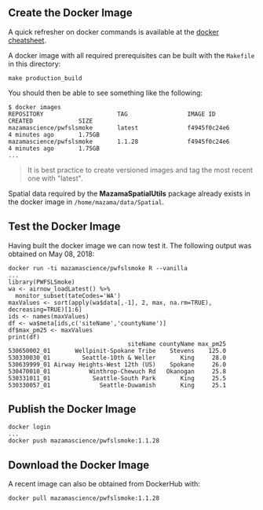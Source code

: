 ## Create the Docker Image ##

A quick refresher on docker commands is available at the [docker cheatsheet](https://github.com/wsargent/docker-cheat-sheet).

A docker image with all required prerequisites can be built with the `Makefile` in this directory:

```
make production_build
```

You should then be able to see something like the following:

```
$ docker images
REPOSITORY                     TAG                 IMAGE ID            CREATED             SIZE
mazamascience/pwfslsmoke       latest              f4945f0c24e6        4 minutes ago       1.75GB
mazamascience/pwfslsmoke       1.1.28              f4945f0c24e6        4 minutes ago       1.75GB
...
```

> It is best practice to create versioned images and tag the most recent one with "latest".

Spatial data required by the **MazamaSpatialUtils** package already exists in the docker image in `/home/mazama/data/Spatial`.


## Test the Docker Image ##

Having built the docker image we can now test it. The following output was obtained on May 08, 2018:

```
docker run -ti mazamascience/pwfslsmoke R --vanilla
...
library(PWFSLSmoke)
wa <- airnow_loadLatest() %>%
  monitor_subset(tateCodes='WA')
maxValues <- sort(apply(wa$data[,-1], 2, max, na.rm=TRUE), decreasing=TRUE)[1:6]
ids <- names(maxValues)
df <- wa$meta[ids,c('siteName','countyName')]
df$max_pm25 <- maxValues
print(df)
                                  siteName countyName max_pm25
530650002_01       Wellpinit-Spokane Tribe    Stevens    125.0
530330030_01         Seattle-10th & Weller       King     28.0
530639999_01 Airway Heights-West 12th (US)    Spokane     26.0
530470010_01           Winthrop-Chewuch Rd   Okanogan     25.8
530331011_01            Seattle-South Park       King     25.5
530330057_01              Seattle-Duwamish       King     25.1
```


## Publish the Docker Image ##

```
docker login
...
docker push mazamascience/pwfslsmoke:1.1.28
```


## Download the Docker Image ##

A recent image can also be obtained from DockerHub with:

```
docker pull mazamascience/pwfslsmoke:1.1.28
```

